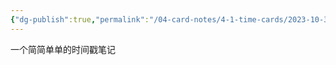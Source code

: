 ```yaml
---
{"dg-publish":true,"permalink":"/04-card-notes/4-1-time-cards/2023-10-31-1638/","tags":["TimeStamp"],"noteIcon":""}
---
```


一个简简单单的时间戳笔记